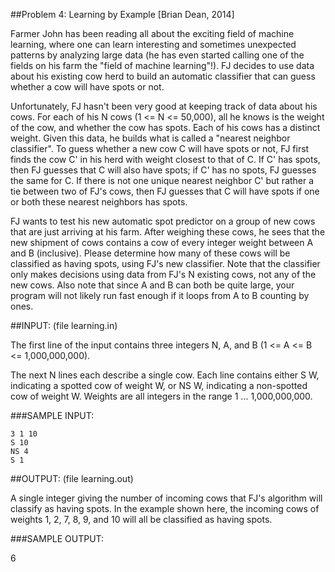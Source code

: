 ##Problem 4: Learning by Example [Brian Dean, 2014]

Farmer John has been reading all about the exciting field of machine
learning, where one can learn interesting and sometimes unexpected
patterns by analyzing large data (he has even started calling one of
the fields on his farm the "field of machine learning"!).  FJ decides
to use data about his existing cow herd to build an automatic
classifier that can guess whether a cow will have spots or not.

Unfortunately, FJ hasn't been very good at keeping track of data about
his cows.  For each of his N cows (1 <= N <= 50,000), all he knows is
the weight of the cow, and whether the cow has spots.  Each of his
cows has a distinct weight.  Given this data, he builds what is called
a "nearest neighbor classifier".  To guess whether a new cow C will
have spots or not, FJ first finds the cow C' in his herd with weight
closest to that of C.  If C' has spots, then FJ guesses that C will
also have spots; if C' has no spots, FJ guesses the same for C.  If
there is not one unique nearest neighbor C' but rather a tie between
two of FJ's cows, then FJ guesses that C will have spots if one or
both these nearest neighbors has spots.

FJ wants to test his new automatic spot predictor on a group of new
cows that are just arriving at his farm.  After weighing these cows,
he sees that the new shipment of cows contains a cow of every integer
weight between A and B (inclusive).  Please determine how many of
these cows will be classified as having spots, using FJ's new
classifier.  Note that the classifier only makes decisions using data
from FJ's N existing cows, not any of the new cows.  Also note that
since A and B can both be quite large, your program will not likely
run fast enough if it loops from A to B counting by ones.

##INPUT: (file learning.in) 

The first line of the input contains three integers N, A, and B
(1 <= A <= B <= 1,000,000,000).

The next N lines each describe a single cow.  Each line contains
either S W, indicating a spotted cow of weight W, or NS W, indicating
a non-spotted cow of weight W.  Weights are all integers in the range
1 ... 1,000,000,000. 

###SAMPLE INPUT:
```
3 1 10
S 10
NS 4
S 1
```

##OUTPUT: (file learning.out)

A single integer giving the number of incoming cows that FJ's
algorithm will classify as having spots.  In the example shown
here, the incoming cows of weights 1, 2, 7, 8, 9, and 10 
will all be classified as having spots.

###SAMPLE OUTPUT:

6